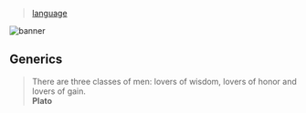 > [language](../)

![banner](/go/photos/banner.png)

## Generics

> There are three classes of men: lovers of wisdom, lovers of honor and lovers of gain.  
> **Plato**
